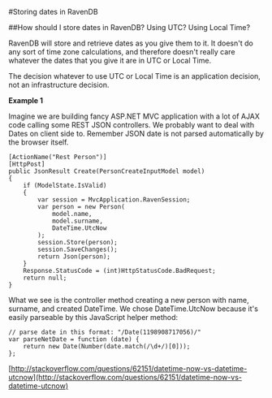 #Storing dates in RavenDB

##How should I store dates in RavenDB? Using UTC? Using Local Time?

RavenDB will store and retrieve dates as you give them to it. It doesn't do any sort of time zone calculations, and therefore doesn't really care whatever the dates that you give it are in UTC or Local Time.

The decision whatever to use UTC or Local Time is an application decision, not an infrastructure decision.

**Example 1**

Imagine we are building fancy ASP.NET MVC application with a lot of AJAX code calling some REST JSON controllers. We probably want to deal with Dates on client side to. Remember JSON date is not parsed automatically by the browser itself.

    [ActionName("Rest Person")]
    [HttpPost]
    public JsonResult Create(PersonCreateInputModel model)
    {
    	if (ModelState.IsValid)
    	{
    		var session = MvcApplication.RavenSession;
    		var person = new Person(
    			model.name,
    			model.surname,
    			DateTime.UtcNow
    		);
    		session.Store(person);
    		session.SaveChanges();
    		return Json(person);
    	}
    	Response.StatusCode = (int)HttpStatusCode.BadRequest;
    	return null;
    }

What we see is the controller method creating a new person with name, surname, and created DateTime. We chose DateTime.UtcNow because it's easily parseable by this JavaScript helper method:

    // parse date in this format: "/Date(1198908717056)/"
    var parseNetDate = function (date) {
    	return new Date(Number(date.match(/\d+/)[0]));
    };

[http://stackoverflow.com/questions/62151/datetime-now-vs-datetime-utcnow](http://stackoverflow.com/questions/62151/datetime-now-vs-datetime-utcnow)
